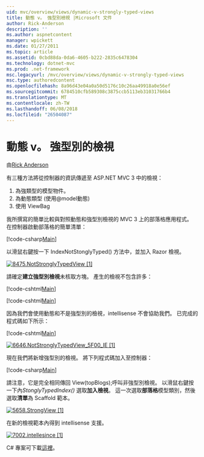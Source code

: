 ```yaml
---
uid: mvc/overview/views/dynamic-v-strongly-typed-views
title: 動態 v。 強型別檢視 |Microsoft 文件
author: Rick-Anderson
description: ''
ms.author: aspnetcontent
manager: wpickett
ms.date: 01/27/2011
ms.topic: article
ms.assetid: 0cbd88da-0da6-4605-b222-2835c6478304
ms.technology: dotnet-mvc
ms.prod: .net-framework
msc.legacyurl: /mvc/overview/views/dynamic-v-strongly-typed-views
msc.type: authoredcontent
ms.openlocfilehash: 8a96d43e04a0a50d5176c10c26aa49918a0e56ef
ms.sourcegitcommit: 6784510cfb589308c3875ccb5113eb31031766b4
ms.translationtype: MT
ms.contentlocale: zh-TW
ms.lasthandoff: 06/08/2018
ms.locfileid: "26504087"
---
```

<a name="dynamic-v-strongly-typed-views"></a>動態 v。 強型別的檢視
====================
由[Rick Anderson](https://github.com/Rick-Anderson)

有三種方法將從控制器的資訊傳遞至 ASP.NET MVC 3 中的檢視：

1. 為強類型的模型物件。
2. 為動態類型 (使用@model動態)
3. 使用 ViewBag

我所撰寫的簡單比較與對照動態和強型別檢視的 MVC 3 上的部落格應用程式。 在控制器啟動部落格的簡單清單：

[!code-csharp[Main](dynamic-v-strongly-typed-views/samples/sample1.cs)]

以滑鼠右鍵按一下 IndexNotStonglyTyped() 方法中，並加入 Razor 檢視。

[![8475.NotStronglyTypedView [1]](dynamic-v-strongly-typed-views/_static/image2.png)](dynamic-v-strongly-typed-views/_static/image1.png)

請確定**建立強型別檢視**未核取方塊。 產生的檢視不包含許多：

[!code-cshtml[Main](dynamic-v-strongly-typed-views/samples/sample2.cshtml)]

[!code-cshtml[Main](dynamic-v-strongly-typed-views/samples/sample3.cshtml)]

因為我們會使用動態和不是強型別的檢視，intellisense 不會協助我們。 已完成的程式碼如下所示：

[!code-cshtml[Main](dynamic-v-strongly-typed-views/samples/sample4.cshtml)]

[![6646.NotStronglyTypedView_5F00_IE [1]](dynamic-v-strongly-typed-views/_static/image4.png)](dynamic-v-strongly-typed-views/_static/image3.png)

現在我們將新增強型別的檢視。 將下列程式碼加入至控制器：

[!code-csharp[Main](dynamic-v-strongly-typed-views/samples/sample5.cs)]


請注意，它是完全相同傳回 View(topBlogs);呼叫非強型別檢視。 以滑鼠右鍵按一下內*StonglyTypedIndex()* 選取**加入檢視**。 這一次選取**部落格**模型類別，然後選取**清單**為 Scaffold 範本。

[![5658.StrongView [1]](dynamic-v-strongly-typed-views/_static/image6.png)](dynamic-v-strongly-typed-views/_static/image5.png)

在新的檢視範本內得到 intellisense 支援。

[![7002.intellesince [1]](dynamic-v-strongly-typed-views/_static/image8.png)](dynamic-v-strongly-typed-views/_static/image7.png)

C# 專案可下載[這裡](https://blogs.msdn.com/cfs-file.ashx/__key/CommunityServer-Blogs-Components-WeblogFiles/00-00-01-11-73-SSMS/1817.Mvc3ViewDemo.zip)。
